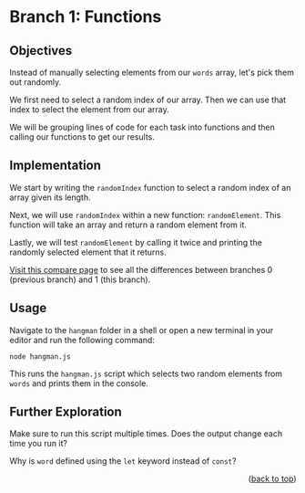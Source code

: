 <div id="top"></div>

<!-- BRANCH TITLE -->

# Branch 1: Functions

## Objectives

Instead of manually selecting elements from our `words` array, let's pick them out randomly.

We first need to select a random index of our array.
Then we can use that index to select the element from our array.

We will be grouping lines of code for each task into functions and then calling our functions to get our results.

## Implementation

We start by writing the `randomIndex` function to select a random index of an array given its length.

Next, we will use `randomIndex` within a new function: `randomElement`.
This function will take an array and return a random element from it.

Lastly, we will test `randomElement` by calling it twice and printing the randomly selected element that it returns.

[Visit this compare page](https://github.com/portsoc/hangman-in-branches/compare/0...1?diff=split) to see all the differences between branches 0 (previous branch) and 1 (this branch).

## Usage

Navigate to the `hangman` folder in a shell or open a new terminal in your editor and run the following command:

```
node hangman.js
```

This runs the `hangman.js` script which selects two random elements from `words` and prints them in the console.

## Further Exploration

Make sure to run this script multiple times.
Does the output change each time you run it?

Why is `word` defined using the `let` keyword instead of `const`?

<p align="right">(<a href="#top">back to top</a>)</p>
